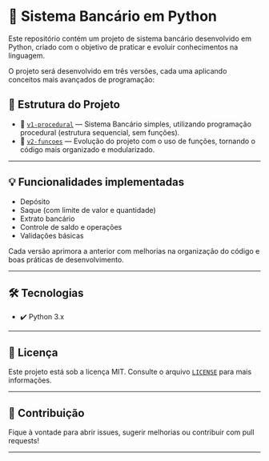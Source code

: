 # 🏦 Sistema Bancário em Python

Este repositório contém um projeto de sistema bancário desenvolvido em Python, criado com o objetivo de praticar e evoluir conhecimentos na linguagem.

O projeto será desenvolvido em três versões, cada uma aplicando conceitos mais avançados de programação:

## 🚀 Estrutura do Projeto

- 🔸 [`v1-procedural`](./v1-procedural) — Sistema Bancário simples, utilizando programação procedural (estrutura sequencial, sem funções).
- 🔸 [`v2-funcoes`](./v2-funcoes) — Evolução do projeto com o uso de funções, tornando o código mais organizado e modularizado.

---

## 💡 Funcionalidades implementadas

- Depósito
- Saque (com limite de valor e quantidade)
- Extrato bancário
- Controle de saldo e operações
- Validações básicas

Cada versão aprimora a anterior com melhorias na organização do código e boas práticas de desenvolvimento.

---

## 🛠️ Tecnologias

- ✔️ Python 3.x

---

## 📄 Licença

Este projeto está sob a licença MIT. Consulte o arquivo [`LICENSE`](./LICENSE) para mais informações.

---

## 🤝 Contribuição

Fique à vontade para abrir issues, sugerir melhorias ou contribuir com pull requests!

---
